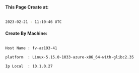 
   
#### This Page Create at:

```bash

2023-02-21 - 11:10:46 UTC

```

#### Create By Machine:

```bash

Host Name : fv-az193-41

platform  : Linux-5.15.0-1033-azure-x86_64-with-glibc2.35

Ip Local  : 10.1.0.27

```

